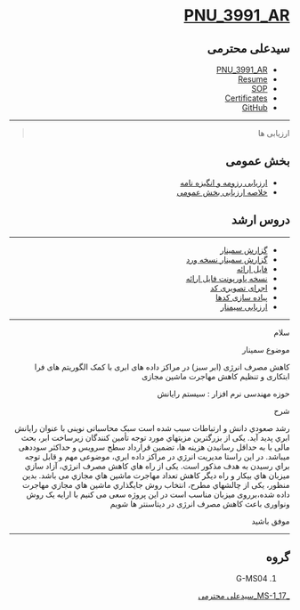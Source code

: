 
<div dir="rtl">
 
# [PNU_3991_AR](https://github.com/SAMashiyane/PNU_3991_AR)

<div dir="rtl">

## سیدعلی محترمی
- [PNU_3991_AR](https://github.com/SAMashiyane/PNU_3991_AR)
- [Resume](https://samashiyane.github.io/)
- [SOP](https://samashiyane.github.io/SOP/)
- [Certificates](https://github.com/SAMashiyane/PNU_3991_AR/blob/master/CertJS.png)
- [GitHub](https://github.com/SAMashiyane)
- ------------------
> ارزیابی ها

##  بخش عمومی
- [ارزیابی رزومه و انگیزه نامه](https://github.com/SAMashiyane/PNU_3991_AR/blob/master/_General/SAM_CV_CheckList_AR_3991.pdf)
- [خلاصه ارزیابی بخش عمومی](https://github.com/SAMashiyane/PNU_3991_AR/blob/master/_General/SAM_GeneralSection_CheckList_AR_3991.pdf)


## دروس ارشد
 ---------------------------
 - [گزارش سمینار](https://github.com/SAMashiyane/PNU_3991_AR/blob/master/MscSeminar-1/Seminar_SeyedAliMohtarami.pdf)
 - [گزارش سمینار نسخه ورد](https://github.com/SAMashiyane/PNU_3991_AR/blob/master/MscSeminar-1/Seminar_SeyedAliMohtarami.docx)
 - [فایل ارائه](https://github.com/SAMashiyane/PNU_3991_AR/blob/master/MscSeminar-1/Seminar_PowerPoint_SeyedAliMohtarami.pdf)
 - [نسخه پاورپونت فایل ارائه](https://github.com/SAMashiyane/PNU_3991_AR/blob/master/MscSeminar-1/Seminar_PowerPoint_SeyedAliMohtarami.pptx)
 - [اجرای تصویری کد]()
 - [پیاده سازی کدها](https://github.com/SAMashiyane/PNU_3991_AR/tree/master/MscSeminar-1/_Code_Seminar)
 - [ارزیابی سیمنار](https://github.com/SAMashiyane/PNU_3991_AR/blob/master/MscSeminar-1/SAM_Seminar_Scoring_AR_3991.pdf)
 
 
 ---------------------------
<p>سلام</p>
<p>موضوع سمینار</p>
<p> کاهش مصرف انرژی (ابر سبز) در مراکز داده های ابری با کمک الگوریتم های فرا ابتکاری و تنظیم کاهش مهاجرت ماشین مجازی </p>
<p>حوزه مهندسی نرم افزار : سیستم رایانش</p>
<p>شرح</p>
<p>رشد صعودي دانش و ارتباطات سبب شده است سبک محاسباتی نوینی با عنوان رایانش ابري پدید آید. یکی از بزرگترین مزیتهاي مورد توجه تأمین کنندگان زیرساخت ابر، بحث مالی با به حداقل رسانیدن هزینه ها، تضمین قرارداد سطح سرویس و حداکثر سوددهی میباشد. در این راستا مدیریت انرژي در مراکز داده ابري، موضوعی مهم و قابل توجه براي رسیدن به هدف مذکور است. یکی از راه هاي کاهش مصرف انرژي، آزاد سازي میزبان هاي بیکار و راه دیگر کاهش تعداد مهاجرت ماشین هاي مجازي می باشد. بدین منظور، یکی از چالشهاي مطرح، انتخاب روش جایگذاري ماشین هاي مجازي مهاجرت داده شده،برروی میزبان مناسب است در این پروژه سعی می کنیم با ارایه یک روش ونواوری باعث کاهش مصرف انرژی در دیتاسنتر ها شویم</p>
 <p>موفق باشید</p> 



----------------------------------
## گروه 

1. <p>G-MS04</p>
  [_MS-1_17_سیدعلی محترمی](https://github.com/AliRazavi-edu/PNU_3991/tree/master/_MSc/Seminar/1115029_02/17_%D8%B3%D9%8A%D8%AF%D8%B9%D9%84%D9%8A%20%D9%85%D8%AD%D8%AA%D8%B1%D9%85%D9%8A)
